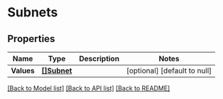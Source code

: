 # Subnets

## Properties
Name | Type | Description | Notes
------------ | ------------- | ------------- | -------------
**Values** | [**[]Subnet**](Subnet.md) |  | [optional] [default to null]

[[Back to Model list]](../README.md#documentation-for-models) [[Back to API list]](../README.md#documentation-for-api-endpoints) [[Back to README]](../README.md)


